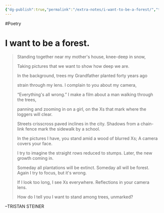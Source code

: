 ```yaml
---
{"dg-publish":true,"permalink":"/extra-notes/i-want-to-be-a-forest/","tags":"gardenEntry","dgHomeLink":true,"dgPassFrontmatter":false}
---
```


#Poetry

# I want to be a forest.

>
>Standing together
>near my mother's house,
>knee-deep in snow,
>
>Taking pictures that
>we want to show
>how deep we are.
>
>In the background, trees
>my Grandfather planted
>forty years ago
>
>strain through my lens.
>I complain to you
>about my camera,
>
>“Everything's all wrong.”
>I make a film about a man
>walking through the trees,
>
>panning and zooming in
>on a girl, on the Xs that mark
>where the loggers will clear.
>
>Streets crisscross paved inclines
>in the city. Shadows
>from a chain-link fence mark
>the sidewalk by a school.
>
>In the pictures I have, you stand
>amid a wood of blurred Xs;
>A camera covers your face.
>
>I try to imagine the straight rows
>reduced to stumps. Later,
>the new growth coming in.
>
>Someday all plantations will be extinct.
>Someday all will be forest. Again
>I try to focus, but it's wrong.
>
>If I look too long, I see
>Xs everywhere. Reflections
>in your camera lens.
>
>How do I tell you I want to stand
>among trees, unmarked?

–TRISTAN STEINER
